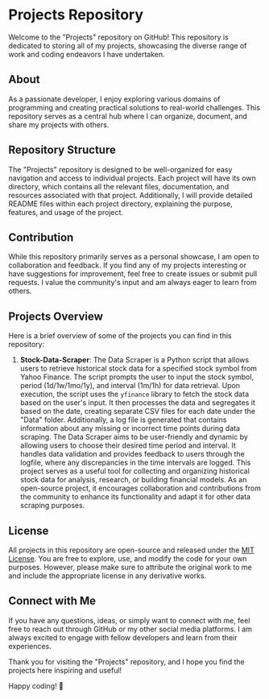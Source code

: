# Projects Repository

Welcome to the "Projects" repository on GitHub! This repository is dedicated to storing all of my projects, showcasing the diverse range of work and coding endeavors I have undertaken.

## About

As a passionate developer, I enjoy exploring various domains of programming and creating practical solutions to real-world challenges. This repository serves as a central hub where I can organize, document, and share my projects with others.

## Repository Structure

The "Projects" repository is designed to be well-organized for easy navigation and access to individual projects. Each project will have its own directory, which contains all the relevant files, documentation, and resources associated with that project. Additionally, I will provide detailed README files within each project directory, explaining the purpose, features, and usage of the project.

## Contribution

While this repository primarily serves as a personal showcase, I am open to collaboration and feedback. If you find any of my projects interesting or have suggestions for improvement, feel free to create issues or submit pull requests. I value the community's input and am always eager to learn from others.

## Projects Overview

Here is a brief overview of some of the projects you can find in this repository:

1. **Stock-Data-Scraper**: The Data Scraper is a Python script that allows users to retrieve historical stock data for a specified stock symbol from Yahoo Finance. The script prompts the user to input the stock symbol, period (1d/1w/1mo/1y), and interval (1m/1h) for data retrieval. Upon execution, the script uses the `yfinance` library to fetch the stock data based on the user's input. It then processes the data and segregates it based on the date, creating separate CSV files for each date under the "Data" folder. Additionally, a log file is generated that contains information about any missing or incorrect time points during data scraping. The Data Scraper aims to be user-friendly and dynamic by allowing users to choose their desired time period and interval. It handles data validation and provides feedback to users through the logfile, where any discrepancies in the time intervals are logged. This project serves as a useful tool for collecting and organizing historical stock data for analysis, research, or building financial models. As an open-source project, it encourages collaboration and contributions from the community to enhance its functionality and adapt it for other data scraping purposes.


## License

All projects in this repository are open-source and released under the [MIT License](LICENSE). You are free to explore, use, and modify the code for your own purposes. However, please make sure to attribute the original work to me and include the appropriate license in any derivative works.

## Connect with Me

If you have any questions, ideas, or simply want to connect with me, feel free to reach out through GitHub or my other social media platforms. I am always excited to engage with fellow developers and learn from their experiences.

Thank you for visiting the "Projects" repository, and I hope you find the projects here inspiring and useful!

Happy coding! 🚀
